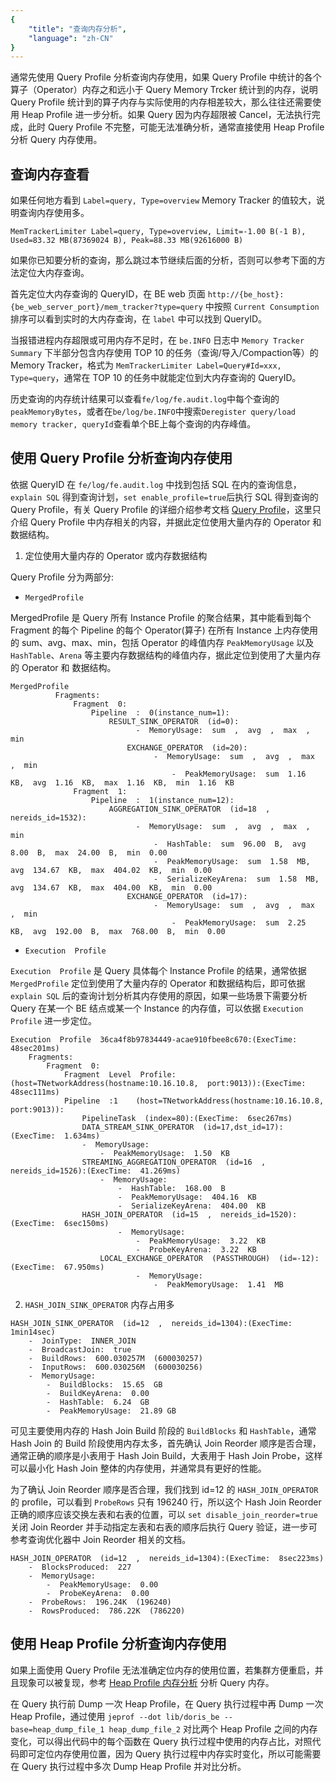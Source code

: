 ```yaml
---
{
    "title": "查询内存分析",
    "language": "zh-CN"
}
---
```


<!--
Licensed to the Apache Software Foundation (ASF) under one
or more contributor license agreements.  See the NOTICE file
distributed with this work for additional information
regarding copyright ownership.  The ASF licenses this file
to you under the Apache License, Version 2.0 (the
"License"); you may not use this file except in compliance
with the License.  You may obtain a copy of the License at

  http://www.apache.org/licenses/LICENSE-2.0

Unless required by applicable law or agreed to in writing,
software distributed under the License is distributed on an
"AS IS" BASIS, WITHOUT WARRANTIES OR CONDITIONS OF ANY
KIND, either express or implied.  See the License for the
specific language governing permissions and limitations
under the License.
-->

通常先使用 Query Profile 分析查询内存使用，如果 Query Profile 中统计的各个算子（Operator）内存之和远小于 Query Memory Trcker 统计到的内存，说明 Query Profile 统计到的算子内存与实际使用的内存相差较大，那么往往还需要使用 Heap Profile 进一步分析。如果 Query 因为内存超限被 Cancel，无法执行完成，此时 Query Profile 不完整，可能无法准确分析，通常直接使用 Heap Profile 分析 Query 内存使用。

## 查询内存查看

如果任何地方看到 `Label=query, Type=overview` Memory Tracker 的值较大，说明查询内存使用多。

```
MemTrackerLimiter Label=query, Type=overview, Limit=-1.00 B(-1 B), Used=83.32 MB(87369024 B), Peak=88.33 MB(92616000 B)
```

如果你已知要分析的查询，那么跳过本节继续后面的分析，否则可以参考下面的方法定位大内存查询。

首先定位大内存查询的 QueryID，在 BE web 页面 `http://{be_host}:{be_web_server_port}/mem_tracker?type=query` 中按照 `Current Consumption` 排序可以看到实时的大内存查询，在 `label` 中可以找到 QueryID。

当报错进程内存超限或可用内存不足时，在 `be.INFO` 日志中 `Memory Tracker Summary` 下半部分包含内存使用 TOP 10 的任务（查询/导入/Compaction等）的 Memory Tracker，格式为 `MemTrackerLimiter Label=Query#Id=xxx, Type=query`，通常在 TOP 10 的任务中就能定位到大内存查询的 QueryID。

历史查询的内存统计结果可以查看`fe/log/fe.audit.log`中每个查询的`peakMemoryBytes`，或者在`be/log/be.INFO`中搜索`Deregister query/load memory tracker, queryId`查看单个BE上每个查询的内存峰值。

## 使用 Query Profile 分析查询内存使用

依据 QueryID 在 `fe/log/fe.audit.log` 中找到包括 SQL 在内的查询信息，`explain SQL` 得到查询计划，`set enable_profile=true`后执行 SQL 得到查询的 Query Profile，有关 Query Profile 的详细介绍参考文档 [Query Profile](../../../query/query-analysis/query-profile.md)，这里只介绍 Query Profile 中内存相关的内容，并据此定位使用大量内存的 Operator 和数据结构。

1. 定位使用大量内存的 Operator 或内存数据结构

Query Profile 分为两部分:

- `MergedProfile` 

MergedProfile 是 Query 所有 Instance Profile 的聚合结果，其中能看到每个 Fragment 的每个 Pipeline 的每个 Operator(算子) 在所有 Instance 上内存使用的 sum、avg、max、min，包括 Operator 的峰值内存 `PeakMemoryUsage` 以及 `HashTable`、`Arena` 等主要内存数据结构的峰值内存，据此定位到使用了大量内存的 Operator 和 数据结构。

```
MergedProfile  
          Fragments:
              Fragment  0:
                  Pipeline  :  0(instance_num=1):
                      RESULT_SINK_OPERATOR  (id=0):
                            -  MemoryUsage:  sum  ,  avg  ,  max  ,  min  
                          EXCHANGE_OPERATOR  (id=20):
                                -  MemoryUsage:  sum  ,  avg  ,  max  ,  min  
                                    -  PeakMemoryUsage:  sum  1.16  KB,  avg  1.16  KB,  max  1.16  KB,  min  1.16  KB
              Fragment  1:
                  Pipeline  :  1(instance_num=12):
                      AGGREGATION_SINK_OPERATOR  (id=18  ,  nereids_id=1532):
                            -  MemoryUsage:  sum  ,  avg  ,  max  ,  min  
                                -  HashTable:  sum  96.00  B,  avg  8.00  B,  max  24.00  B,  min  0.00  
                                -  PeakMemoryUsage:  sum  1.58  MB,  avg  134.67  KB,  max  404.02  KB,  min  0.00  
                                -  SerializeKeyArena:  sum  1.58  MB,  avg  134.67  KB,  max  404.00  KB,  min  0.00  
                          EXCHANGE_OPERATOR  (id=17):
                                -  MemoryUsage:  sum  ,  avg  ,  max  ,  min  
                                    -  PeakMemoryUsage:  sum  2.25  KB,  avg  192.00  B,  max  768.00  B,  min  0.00
```

- `Execution  Profile`

`Execution  Profile` 是 Query 具体每个 Instance Profile 的结果，通常依据 `MergedProfile` 定位到使用了大量内存的 Operator 和数据结构后，即可依据 `explain SQL` 后的查询计划分析其内存使用的原因，如果一些场景下需要分析 Query 在某一个 BE 结点或某一个 Instance 的内存值，可以依据 `Execution  Profile` 进一步定位。

```
Execution  Profile  36ca4f8b97834449-acae910fbee8c670:(ExecTime:  48sec201ms)
    Fragments:
        Fragment  0:
            Fragment  Level  Profile:    (host=TNetworkAddress(hostname:10.16.10.8,  port:9013)):(ExecTime:  48sec111ms)
            Pipeline  :1    (host=TNetworkAddress(hostname:10.16.10.8,  port:9013)):
                PipelineTask  (index=80):(ExecTime:  6sec267ms)
                DATA_STREAM_SINK_OPERATOR  (id=17,dst_id=17):(ExecTime:  1.634ms)
                -  MemoryUsage:  
                    -  PeakMemoryUsage:  1.50  KB
                STREAMING_AGGREGATION_OPERATOR  (id=16  ,  nereids_id=1526):(ExecTime:  41.269ms)
                    -  MemoryUsage:  
                        -  HashTable:  168.00  B
                        -  PeakMemoryUsage:  404.16  KB
                        -  SerializeKeyArena:  404.00  KB
                HASH_JOIN_OPERATOR  (id=15  ,  nereids_id=1520):(ExecTime:  6sec150ms)
                        -  MemoryUsage:  
                            -  PeakMemoryUsage:  3.22  KB
                            -  ProbeKeyArena:  3.22  KB
                    LOCAL_EXCHANGE_OPERATOR  (PASSTHROUGH)  (id=-12):(ExecTime:  67.950ms)
                            -  MemoryUsage:  
                                -  PeakMemoryUsage:  1.41  MB
```

2. `HASH_JOIN_SINK_OPERATOR` 内存占用多

```
HASH_JOIN_SINK_OPERATOR  (id=12  ,  nereids_id=1304):(ExecTime:  1min14sec)
    -  JoinType:  INNER_JOIN
    -  BroadcastJoin:  true
    -  BuildRows:  600.030257M  (600030257)
    -  InputRows:  600.030256M  (600030256)
    -  MemoryUsage:  
        -  BuildBlocks:  15.65  GB
        -  BuildKeyArena:  0.00  
        -  HashTable:  6.24  GB
        -  PeakMemoryUsage:  21.89 GB
```

可见主要使用内存的 Hash Join Build 阶段的 `BuildBlocks` 和 `HashTable`，通常 Hash Join 的 Build 阶段使用内存太多，首先确认 Join Reorder 顺序是否合理，通常正确的顺序是小表用于 Hash Join Build，大表用于 Hash Join Probe，这样可以最小化 Hash Join 整体的内存使用，并通常具有更好的性能。

为了确认 Join Reorder 顺序是否合理，我们找到 id=12 的 `HASH_JOIN_OPERATOR` 的 profile，可以看到 `ProbeRows` 只有 196240 行，所以这个 Hash Join Reorder 正确的顺序应该交换左表和右表的位置，可以 `set disable_join_reorder=true` 关闭 Join Reorder 并手动指定左表和右表的顺序后执行 Query 验证，进一步可参考查询优化器中 Join Reorder 相关的文档。

```
HASH_JOIN_OPERATOR  (id=12  ,  nereids_id=1304):(ExecTime:  8sec223ms)
    -  BlocksProduced:  227
    -  MemoryUsage:  
        -  PeakMemoryUsage:  0.00  
        -  ProbeKeyArena:  0.00  
    -  ProbeRows:  196.24K  (196240)
    -  RowsProduced:  786.22K  (786220)
```

## 使用 Heap Profile 分析查询内存使用

如果上面使用 Query Profile 无法准确定位内存的使用位置，若集群方便重启，并且现象可以被复现，参考 [Heap Profile 内存分析](./heap-profile-memory-analysis.md) 分析 Query 内存。

在 Query 执行前 Dump 一次 Heap Profile，在 Query 执行过程中再 Dump 一次 Heap Profile，通过使用 `jeprof --dot lib/doris_be --base=heap_dump_file_1 heap_dump_file_2` 对比两个 Heap Profile 之间的内存变化，可以得出代码中的每个函数在 Query 执行过程中使用的内存占比，对照代码即可定位内存使用位置，因为 Query 执行过程中内存实时变化，所以可能需要在 Query 执行过程中多次 Dump Heap Profile 并对比分析。
